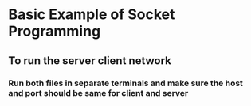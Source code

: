 # Basic Example of Socket Programming

## To run the server client network
### Run both files in separate terminals and make sure the host and port should be same for client and server
